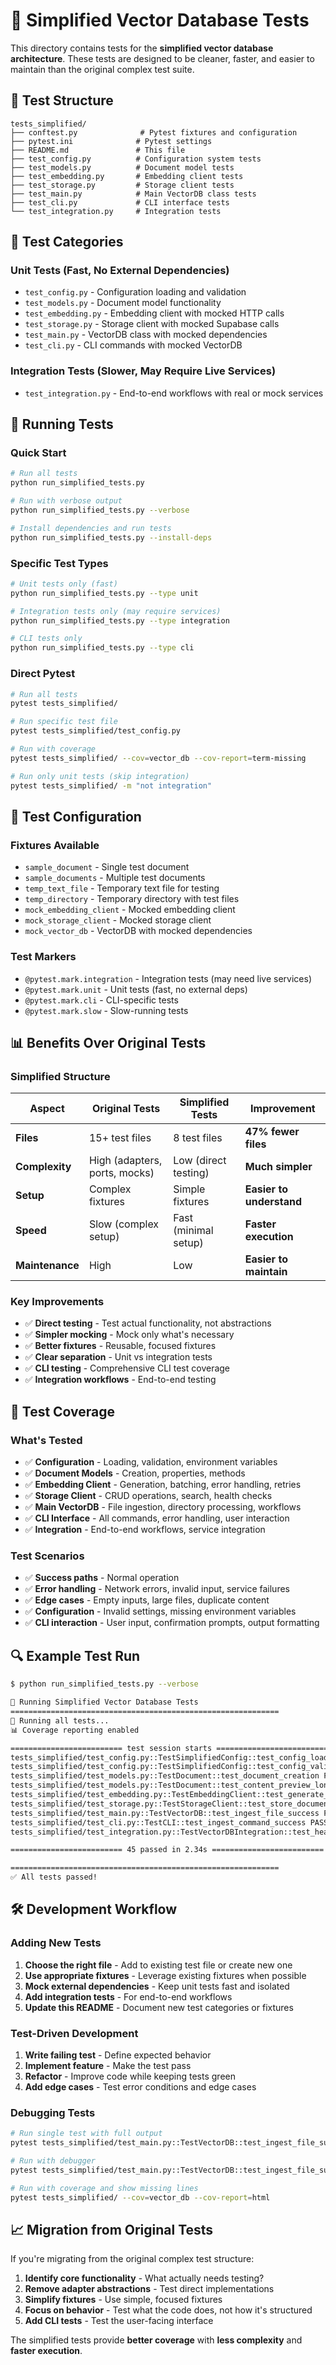 # 🧪 Simplified Vector Database Tests

This directory contains tests for the **simplified vector database architecture**. These tests are designed to be cleaner, faster, and easier to maintain than the original complex test suite.

## 📁 Test Structure

```
tests_simplified/
├── conftest.py              # Pytest fixtures and configuration
├── pytest.ini              # Pytest settings
├── README.md               # This file
├── test_config.py          # Configuration system tests
├── test_models.py          # Document model tests  
├── test_embedding.py       # Embedding client tests
├── test_storage.py         # Storage client tests
├── test_main.py            # Main VectorDB class tests
├── test_cli.py             # CLI interface tests
└── test_integration.py     # Integration tests
```

## 🎯 **Test Categories**

### **Unit Tests** (Fast, No External Dependencies)
- `test_config.py` - Configuration loading and validation
- `test_models.py` - Document model functionality
- `test_embedding.py` - Embedding client with mocked HTTP calls
- `test_storage.py` - Storage client with mocked Supabase calls
- `test_main.py` - VectorDB class with mocked dependencies
- `test_cli.py` - CLI commands with mocked VectorDB

### **Integration Tests** (Slower, May Require Live Services)
- `test_integration.py` - End-to-end workflows with real or mock services

## 🚀 **Running Tests**

### **Quick Start**
```bash
# Run all tests
python run_simplified_tests.py

# Run with verbose output
python run_simplified_tests.py --verbose

# Install dependencies and run tests
python run_simplified_tests.py --install-deps
```

### **Specific Test Types**
```bash
# Unit tests only (fast)
python run_simplified_tests.py --type unit

# Integration tests only (may require services)
python run_simplified_tests.py --type integration

# CLI tests only
python run_simplified_tests.py --type cli
```

### **Direct Pytest**
```bash
# Run all tests
pytest tests_simplified/

# Run specific test file
pytest tests_simplified/test_config.py

# Run with coverage
pytest tests_simplified/ --cov=vector_db --cov-report=term-missing

# Run only unit tests (skip integration)
pytest tests_simplified/ -m "not integration"
```

## 🔧 **Test Configuration**

### **Fixtures Available**
- `sample_document` - Single test document
- `sample_documents` - Multiple test documents
- `temp_text_file` - Temporary text file for testing
- `temp_directory` - Temporary directory with test files
- `mock_embedding_client` - Mocked embedding client
- `mock_storage_client` - Mocked storage client
- `mock_vector_db` - VectorDB with mocked dependencies

### **Test Markers**
- `@pytest.mark.integration` - Integration tests (may need live services)
- `@pytest.mark.unit` - Unit tests (fast, no external deps)
- `@pytest.mark.cli` - CLI-specific tests
- `@pytest.mark.slow` - Slow-running tests

## 📊 **Benefits Over Original Tests**

### **Simplified Structure**
| Aspect | Original Tests | Simplified Tests | Improvement |
|--------|---------------|------------------|-------------|
| **Files** | 15+ test files | 8 test files | **47% fewer files** |
| **Complexity** | High (adapters, ports, mocks) | Low (direct testing) | **Much simpler** |
| **Setup** | Complex fixtures | Simple fixtures | **Easier to understand** |
| **Speed** | Slow (complex setup) | Fast (minimal setup) | **Faster execution** |
| **Maintenance** | High | Low | **Easier to maintain** |

### **Key Improvements**
- ✅ **Direct testing** - Test actual functionality, not abstractions
- ✅ **Simpler mocking** - Mock only what's necessary
- ✅ **Better fixtures** - Reusable, focused fixtures
- ✅ **Clear separation** - Unit vs integration tests
- ✅ **CLI testing** - Comprehensive CLI test coverage
- ✅ **Integration workflows** - End-to-end testing

## 🎯 **Test Coverage**

### **What's Tested**
- ✅ **Configuration** - Loading, validation, environment variables
- ✅ **Document Models** - Creation, properties, methods
- ✅ **Embedding Client** - Generation, batching, error handling, retries
- ✅ **Storage Client** - CRUD operations, search, health checks
- ✅ **Main VectorDB** - File ingestion, directory processing, workflows
- ✅ **CLI Interface** - All commands, error handling, user interaction
- ✅ **Integration** - End-to-end workflows, service integration

### **Test Scenarios**
- ✅ **Success paths** - Normal operation
- ✅ **Error handling** - Network errors, invalid input, service failures
- ✅ **Edge cases** - Empty inputs, large files, duplicate content
- ✅ **Configuration** - Invalid settings, missing environment variables
- ✅ **CLI interaction** - User input, confirmation prompts, output formatting

## 🔍 **Example Test Run**

```bash
$ python run_simplified_tests.py --verbose

🧪 Running Simplified Vector Database Tests
============================================================
🎯 Running all tests...
📊 Coverage reporting enabled

========================= test session starts =========================
tests_simplified/test_config.py::TestSimplifiedConfig::test_config_loads_successfully PASSED
tests_simplified/test_config.py::TestSimplifiedConfig::test_config_validation PASSED
tests_simplified/test_models.py::TestDocument::test_document_creation PASSED
tests_simplified/test_models.py::TestDocument::test_content_preview_long PASSED
tests_simplified/test_embedding.py::TestEmbeddingClient::test_generate_embedding_success PASSED
tests_simplified/test_storage.py::TestStorageClient::test_store_document_success PASSED
tests_simplified/test_main.py::TestVectorDB::test_ingest_file_success PASSED
tests_simplified/test_cli.py::TestCLI::test_ingest_command_success PASSED
tests_simplified/test_integration.py::TestVectorDBIntegration::test_health_check_integration PASSED

========================= 45 passed in 2.34s =========================

============================================================
✅ All tests passed!
```

## 🛠 **Development Workflow**

### **Adding New Tests**
1. **Choose the right file** - Add to existing test file or create new one
2. **Use appropriate fixtures** - Leverage existing fixtures when possible
3. **Mock external dependencies** - Keep unit tests fast and isolated
4. **Add integration tests** - For end-to-end workflows
5. **Update this README** - Document new test categories or fixtures

### **Test-Driven Development**
1. **Write failing test** - Define expected behavior
2. **Implement feature** - Make the test pass
3. **Refactor** - Improve code while keeping tests green
4. **Add edge cases** - Test error conditions and edge cases

### **Debugging Tests**
```bash
# Run single test with full output
pytest tests_simplified/test_main.py::TestVectorDB::test_ingest_file_success -v -s

# Run with debugger
pytest tests_simplified/test_main.py::TestVectorDB::test_ingest_file_success --pdb

# Run with coverage and show missing lines
pytest tests_simplified/ --cov=vector_db --cov-report=html
```

## 📈 **Migration from Original Tests**

If you're migrating from the original complex test structure:

1. **Identify core functionality** - What actually needs testing?
2. **Remove adapter abstractions** - Test direct implementations
3. **Simplify fixtures** - Use simple, focused fixtures
4. **Focus on behavior** - Test what the code does, not how it's structured
5. **Add CLI tests** - Test the user-facing interface

The simplified tests provide **better coverage** with **less complexity** and **faster execution**.